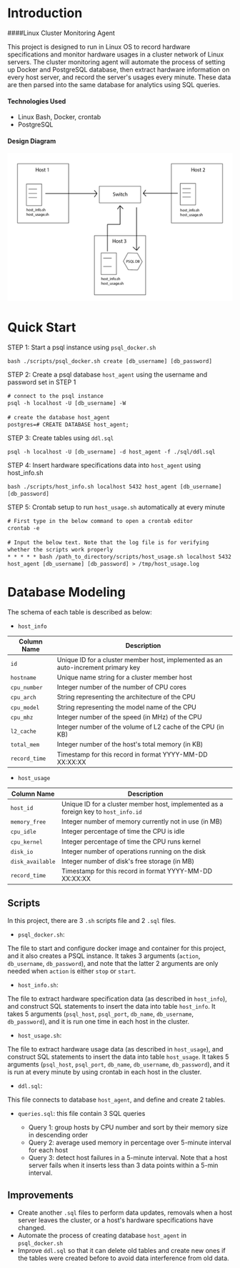 # Introduction

####Linux Cluster Monitoring Agent

This project is designed to run in Linux OS to record hardware specifications and monitor hardware usages in a cluster network of Linux servers.
The cluster monitoring agent will automate the process of setting up Docker and PostgreSQL database, then extract hardware information on every host server, and 
record the server's usages every minute. These data are then parsed into the same database for analytics using SQL queries.

#### Technologies Used

- Linux Bash, Docker, crontab
- PostgreSQL

#### Design Diagram

![Cluster Diagram](assets/cluster_diagram.jpg)


# Quick Start
STEP 1: Start a psql instance using `psql_docker.sh`
```
bash ./scripts/psql_docker.sh create [db_username] [db_password]
```
STEP 2: Create a psql database `host_agent` using the username and password set in STEP 1
```
# connect to the psql instance
psql -h localhost -U [db_username] -W

# create the database host_agent
postgres=# CREATE DATABASE host_agent;
```
STEP 3: Create tables using ```ddl.sql```
```
psql -h localhost -U [db_username] -d host_agent -f ./sql/ddl.sql
```
STEP 4: Insert hardware specifications data into ```host_agent``` using host_info.sh
```
bash ./scripts/host_info.sh localhost 5432 host_agent [db_username] [db_password]
```
STEP 5: Crontab setup to run `host_usage.sh` automatically at every minute
```
# First type in the below command to open a crontab editor
crontab -e

# Input the below text. Note that the log file is for verifying whether the scripts work properly
* * * * * bash /path_to_directory/scripts/host_usage.sh localhost 5432 host_agent [db_username] [db_password] > /tmp/host_usage.log
```

# Database Modeling
The schema of each table is described as below:
- `host_info`

Column Name | Description
------------ | -------------
`id` | Unique ID for a cluster member host, implemented as an auto-increment primary key
`hostname` | Unique name string for a cluster member host
`cpu_number` | Integer number of the number of CPU cores
`cpu_arch` | String representing the architecture of the CPU
`cpu_model` | String representing the model name of the CPU
`cpu_mhz` | Integer number of the speed (in MHz) of the CPU
`l2_cache` | Integer number of the volume of L2 cache of the CPU (in KB)
`total_mem` | Integer number of the host's total memory (in KB)
`record_time` | Timestamp for this record in format YYYY-MM-DD XX:XX:XX

- `host_usage`

Column Name | Description
------------ | -------------
`host_id` | Unique ID for a cluster member host, implemented as a foreign key to `host_info.id`
`memory_free` | Integer number of memory currently not in use (in MB)
`cpu_idle` | Integer percentage of time the CPU is idle
`cpu_kernel` | Integer percentage of time the CPU runs kernel
`disk_io` | Integer number of operations running on the disk
`disk_available` | Integer number of disk's free storage (in MB)
`record_time` | Timestamp for this record in format YYYY-MM-DD XX:XX:XX

## Scripts
In this project, there are 3 `.sh` scripts file and 2 `.sql` files.
- `psql_docker.sh`: 

The file to start and configure docker image and container for this project, and it also creates a PSQL instance.
It takes 3 arguments (`action`, `db_username`, `db_password`), and note that the latter 2 arguments are only needed when `action` is either `stop` or `start`.

- `host_info.sh`:

The file to extract hardware specification data (as described in `host_info`), and construct SQL statements to insert the data into table `host_info`.
It takes 5 arguments (`psql_host`, `psql_port`, `db_name`, `db_username`, `db_password`), and it is run one time in each host in the cluster.

- `host_usage.sh`:

The file to extract hardware usage data (as described in `host_usage`), and construct SQL statements to insert the data into table `host_usage`.
It takes 5 arguments (`psql_host`, `psql_port`, `db_name`, `db_username`, `db_password`), and it is run at every minute by using crontab in each host in the cluster.

- `ddl.sql`:

This file connects to database `host_agent`, and define and create 2 tables.

- `queries.sql`: this file contain 3 SQL queries

    * Query 1: group hosts by CPU number and sort by their memory size in descending order
    * Query 2: average used memory in percentage over 5-minute interval for each host
    * Query 3: detect host failures in a 5-minute interval. Note that a host server fails when it inserts less than 3 data points within a 5-min interval.

## Improvements 

- Create another `.sql` files to perform data updates, removals when a host server leaves the cluster, or a host's hardware specifications have changed.
- Automate the process of creating database `host_agent` in `psql_docker.sh`
- Improve `ddl.sql` so that it can delete old tables and create new ones if the tables were created before to avoid data interference from old data. 